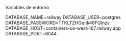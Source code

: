 Variables de entorno

DATABASE_NAME=railway
DATABASE_USER=postgres
DATABASE_PASSWORD=TTKLTZHGqitk48FQInzv
DATABASE_HOST=containers-us-west-167.railway.app
DATABASE_PORT=6044
